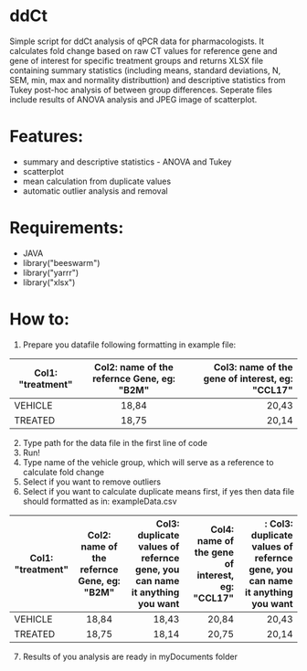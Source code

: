 # ddCt
Simple script for ddCt analysis of qPCR data for pharmacologists. It calculates fold change based on raw CT values for reference gene and gene of interest for specific treatment groups and returns XLSX file containing summary statistics (including means, standard deviations, N, SEM, min, max and normality distributtion) and descriptive statistics from Tukey post-hoc analysis of between group differences. Seperate files include results of ANOVA analysis and JPEG image of scatterplot.  

# Features:
* summary and descriptive statistics - ANOVA and Tukey
* scatterplot
* mean calculation from duplicate values
* automatic outlier analysis and removal

# Requirements:
* JAVA
* library("beeswarm")
* library("yarrr")
* library("xlsx")

# How to:

1. Prepare you datafile following formatting in example file:

| Col1: "treatment" | Col2: name of the refernce Gene, eg: "B2M"| Col3: name of the gene of interest, eg: "CCL17"  |
| ---------------- |:-----------------------------------------:| ------------------------------------------------:|
| VEHICLE     | 18,84 | 20,43 |
| TREATED     | 18,75 |   20,14 |

2. Type path for the data file in the first line of code
3. Run!
4. Type name of the vehicle group, which will serve as a reference to calculate fold change
5. Select if you want to remove outliers
6. Select if you want to calculate duplicate means first, if yes then data file should formatted as in: exampleData.csv

| Col1: "treatment" | Col2: name of the refernce Gene, eg: "B2M"| Col3: duplicate values of refernce gene, you can name it anything you want  | Col4: name of the gene of interest, eg: "CCL17"  |: Col3: duplicate values of refernce gene, you can name it anything you want| 
| ---------------- |:-----------------------------------------:| ------------------------------------------------:|------------------------------------------------:|------------------------------------------------:|
| VEHICLE     | 18,84 | 18,43 | 20,84 | 20,43 |
| TREATED     | 18,75 |   18,14 | 20,75 |   20,14 |
7. Results of you analysis are ready in myDocuments folder
